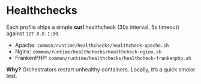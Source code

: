 # Healthchecks

Each profile ships a simple **curl** healthcheck (30s interval, 5s timeout) against `127.0.0.1:80`.

- Apache: `common/runtime/healthchecks/healthcheck-apache.sh`
- Nginx: `common/runtime/healthchecks/healthcheck-nginx.sh`
- FrankenPHP: `common/runtime/healthchecks/healthcheck-frankenphp.sh`

**Why?** Orchestrators restart unhealthy containers. Locally, it’s a quick smoke test.

